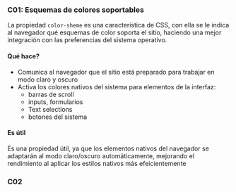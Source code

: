 ### C01: Esquemas de colores soportables
La propiedad `color-sheme` es una característica de CSS, con ella se le indica al navegador qué esquemas de color soporta el sitio, haciendo una mejor integración con las preferencias del sistema operativo.

#### Qué hace?
- Comunica al navegador que el sitio está preparado para trabajar en modo claro y oscuro
- Activa los colores nativos del sistema para elementos de la interfaz: 
    - barras de scroll
    - inputs, formularios
    - Text selections
    - botones del sistema

#### Es útil
Es una propiedad útil, ya que los elementos nativos del navegador se adaptarán al modo claro/oscuro automáticamente, mejorando el rendimiento al aplicar los estilos nativos más efeicientemente

### C02